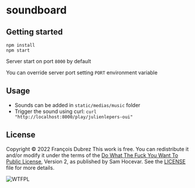 # soundboard

## Getting started

```
npm install
npm start
```

Server start on port `8000` by default

You can override server port setting `PORT` environment variable

## Usage

* Sounds can be added in `static/medias/music` folder
* Trigger the sound using curl: `curl "http://localhost:8000/play/julienlepers-oui"`

## License

Copyright © 2022 François Dubrez
This work is free. You can redistribute it and/or modify it under the
terms of the [Do What The Fuck You Want To Public License](http://www.wtfpl.net/), Version 2,
as published by Sam Hocevar. See the [LICENSE](LICENSE) file for more details.

![WTFPL](http://www.wtfpl.net/wp-content/uploads/2012/12/logo-220x1601.png)

